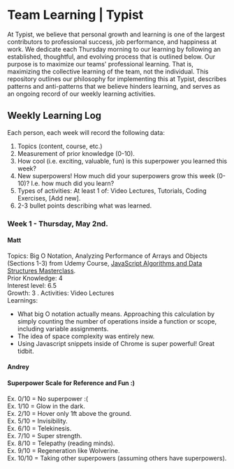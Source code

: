 # Team Learning | Typist

At Typist, we believe that personal growth and learning is one of the largest contributors to professional success, job performance, and happiness at work. We dedicate each Thursday morning to our learning by following an established, thoughtful, and evolving process that is outlined below. Our purpose is to maximize our teams' professional learning. That is, maximizing the collective learning of the team, not the individual. This repository outlines our philosophy for implementing this at Typist, describes patterns and anti-patterns that we believe hinders learning, and serves as an ongoing record of our weekly learning activities. 

## Weekly Learning Log

Each person, each week will record the following data:

  1. Topics (content, course, etc.)  
  2. Measurement of prior knowledge (0-10).   
  3. How cool (i.e. exciting, valuable, fun) is this superpower you learned this week?  
  4. New superpowers! How much did your superpowers grow this week (0-10)? I.e. how much did you learn?   
  5. Types of activities: At least 1 of: Video Lectures, Tutorials, Coding Exercises, [Add new].  
  6. 2-3 bullet points describing what was learned.  
  
### Week 1 - Thursday, May 2nd.

#### Matt

Topics: Big O Notation, Analyzing Performance of Arrays and Objects (Sections 1-3) from Udemy Course, [JavaScript Algorithms and Data Structures Masterclass](https://www.udemy.com/js-algorithms-and-data-structures-masterclass/).  
Prior Knowledge: 4   
Interest level: 6.5  
Growth: 3 . 
Activities: Video Lectures   
Learnings:  
  - What big O notation actually means. Approaching this calculation by simply counting the number of operations inside a function or scope, including variable assignments. 
  - The idea of space complexity was entirely new. 
  - Using Javascript snippets inside of Chrome is super powerful! Great tidbit. 
  
#### Andrey

  
#### Superpower Scale for Reference and Fun :)
Ex. 0/10 = No superpower :(  
Ex. 1/10 = Glow in the dark.  
Ex. 2/10 = Hover only 1ft above the ground.  
Ex. 5/10 = Invisibility.  
Ex. 6/10 = Telekinesis.  
Ex. 7/10 = Super strength.   
Ex. 8/10 = Telepathy (reading minds).  
Ex. 9/10 = Regeneration like Wolverine.  
Ex. 10/10 = Taking other superpowers (assuming others have superpowers).  

